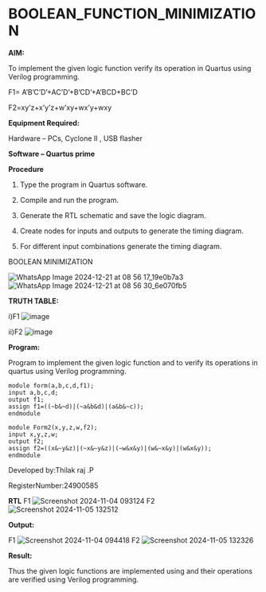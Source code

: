 # BOOLEAN_FUNCTION_MINIMIZATION

**AIM:**

To implement the given logic function verify its operation in Quartus using Verilog programming.

F1= A’B’C’D’+AC’D’+B’CD’+A’BCD+BC’D 

F2=xy’z+x’y’z+w’xy+wx’y+wxy

**Equipment Required:**

Hardware – PCs, Cyclone II , USB flasher

**Software – Quartus prime**


**Procedure**

1.	Type the program in Quartus software.

2.	Compile and run the program.

3.	Generate the RTL schematic and save the logic diagram.

4.	Create nodes for inputs and outputs to generate the timing diagram.

5.	For different input combinations generate the timing diagram.

BOOLEAN MINIMIZATION

![WhatsApp Image 2024-12-21 at 08 56 17_19e0b7a3](https://github.com/user-attachments/assets/c11bef76-3e0e-494b-86ce-55b52fcbd903)
![WhatsApp Image 2024-12-21 at 08 56 30_6e070fb5](https://github.com/user-attachments/assets/358ba9f0-4d9f-4020-bc1a-5dccc6493ad4)

**TRUTH TABLE:**

i)F1
![image](https://github.com/user-attachments/assets/34c74a5d-4e82-4741-a6e2-bf0de1ade9a8)


ii)F2
![image](https://github.com/user-attachments/assets/79008ed0-2390-4424-b204-95f2bd1bee16)



**Program:**

 Program to implement the given logic function and to verify its operations in quartus using Verilog programming. 
 ```
module form(a,b,c,d,f1);
input a,b,c,d;
output f1;
assign f1=((~b&~d)|(~a&b&d)|(a&b&~c));
endmodule
```
```
module Form2(x,y,z,w,f2);
input x,y,z,w;
output f2;
assign f2=((x&~y&z)|(~x&~y&z)|(~w&x&y)|(w&~x&y)|(w&x&y));
endmodule
```



Developed by:Thilak raj .P

RegisterNumber:24900585


**RTL**
F1
![Screenshot 2024-11-04 093124](https://github.com/user-attachments/assets/04c9dc43-35e4-4d7a-96c0-79892c9788a5)
F2
![Screenshot 2024-11-05 132512](https://github.com/user-attachments/assets/f5b17f41-de89-4f98-80bc-fda5c448c529)

**Output:**

F1
![Screenshot 2024-11-04 094418](https://github.com/user-attachments/assets/60521c61-cbc2-4305-b622-fd88f3a31842)
F2
![Screenshot 2024-11-05 132326](https://github.com/user-attachments/assets/22ed7e5f-071d-4678-80f6-c64c5b766730)


**Result:**

Thus the given logic functions are implemented using and their operations are verified using Verilog programming.

